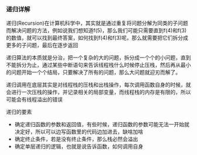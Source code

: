 ### 递归详解

递归(Recursion)在计算机科学中，其实就是通过重复将问题分解为同类的子问题而解决问题的方法，例如说我们想知道f(5)，那么我们可能只需要直到f(4)和f(3)的数值，就可以找到最终答案，如何找到f(4)和f(3)呢，那么就需要把它们拆分成更多的子问题，最后在逐步返回



递归算法的本质就是分治，把一个复杂的大的问题，拆分成一个个的小问题，直到不能拆分为止，通过某些中断语句来告诉线程栈什么时候停止压栈，然后再从最小的问题开始一个个结局，只要解决了所有的问题，那么大问题就迎刃而解了。



递归调用在底层其实是对线程栈的压栈和出栈操作，每次调用函数自身的时候，就会进行一次压栈的操作，并记录相关的局部变量，而线程栈的内存是有限的，所以可能会有线程溢出的错误



递归的要素

- 确定递归函数的参数和返回值，有些时候，递归函数的参数可能无法一开始就决定好，所以可以边写函数里的代码边加进去，缺啥加啥
- 确定终止条件，若是没有终止条件，那么栈必然会溢出
- 确定单层递归的逻辑，也就是说告诉函数，如何调用自身